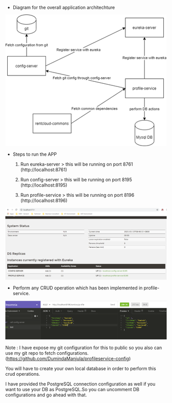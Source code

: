 
* Diagram for the overall application architechture

![](test.png)


* Steps to run the APP

    1. Run eureka-server > this will be running on port 8761 (http://localhost:8761)
    
    2. Run config-server > this will be running on port 8195 (http://localhost:8195)
    
    3. Run profile-service > this will be running on port 8196 (http://localhost:8196)

![](eureka.PNG)

   * Perform any CRUD operation which has been implemented in profile-service.

 
![](insomnia.PNG)

Note : I have expose my git configuration for this to public so you also can use my git repo to fetch configurations.(https://github.com/DumindaManjula/profileservice-config)

You will have to create your own local database in order to perform this crud operations.

I have provided the PostgreSQL connection configuration as well if you want to use your DB as PostgreSQL.So you can uncomment DB configurations and go ahead with that.
